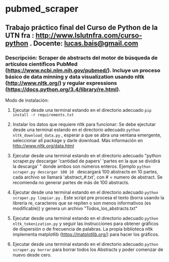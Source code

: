 ﻿# pubmed_scraper

## Trabajo práctico final del Curso de Python de la UTN fra : http://www.lslutnfra.com/curso-python .  Docente: lucas.bais@gmail.com

### Descripción: Scraper de abstracts del motor de búsqueda de artículos científicos PubMed (https://www.ncbi.nlm.nih.gov/pubmed/). Incluye un proceso básico de data minning y data visualization usando nltk (http://www.nltk.org/) y regular expressions (https://docs.python.org/3.4/library/re.html).

Modo de instalación:

1)  Ejecutar desde una terminal estando en el directorio adecuado `pip install -r requirements.txt`

2) Instalar los datos que requiere nltk para funcionar: 
Se debe ejectutar desde una terminal estando en el directorio adecuado `python nltk_download_data.py` , esperar a que se abra una ventana emergente,  seleccionar all package y darle download.
Más información en http://www.nltk.org/data.html

3) Ejecutar desde una terminal estando en el directorio adecuado "python scraper.py descargar 'cantidad de papers' 'partes en la que se dividirá la descarga' " donde ambos
son números enteros. Ejemplo `python scraper.py descargar 100 10 ` descargará 100 abstracts en 10 partes, cada archivo se llamará 'abstract_#.txt', con # = numero de abstract. Se recomienda no generar partes de más de 100 abstracts.

4) Ejecutar desde una terminal estando en el directorio adecuado `python scraper.py limpiar.py` . 
Este script pre procesa el texto (borra usando la librería re, caracteres que se repiten o son menos informativos (es modificable)) y genera un archivo "Todos_los_abstracts.txt"

5) Ejecutar desde una terminal estando en el directorio adecuado `python nltk_tokenization.py` y seguir las instrucciones para obtener gráficos de dispersión o de frecuencia de palabras.
La propia biblioteca nltk implementa matplotlib (https://matplotlib.org/) para hacer los gráficos.

6) Ejecutar desde una terminal estando en el directorio adecuado `python scraper.py borrar` para borrar todos los Abstracts y poder comenzar de nuevo desde cero.

 
